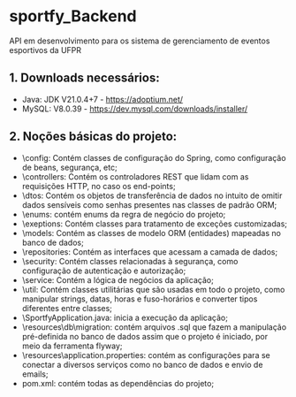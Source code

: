 # sportfy_Backend
API em desenvolvimento para os sistema de gerenciamento de eventos esportivos da UFPR


## 1. Downloads necessários:
- Java: JDK V21.0.4+7 - https://adoptium.net/
- MySQL: V8.0.39 - https://dev.mysql.com/downloads/installer/

## 2. Noções básicas do projeto:
- \config: Contém classes de configuração do Spring, como configuração de beans, segurança, etc;
- \controllers: Contém os controladores REST que lidam com as requisições HTTP, no caso os end-points;
- \dtos: Contém os objetos de transferência de dados no intuito de omitir dados sensíveis como senhas presentes nas classes de padrão ORM;
- \enums: contém enums da regra de negócio do projeto;
- \exeptions: Contém classes para tratamento de exceções customizadas;
- \models: Contém as classes de modelo ORM (entidades) mapeadas no banco de dados;
- \repositories: Contém as interfaces que acessam a camada de dados;
- \security: Contém classes relacionadas à segurança, como configuração de autenticação e autorização;
- \service: Contém a lógica de negócios da aplicação;
- \util: Contém classes utilitárias que são usadas em todo o projeto, como manipular strings, datas, horas e fuso-horários e converter tipos diferentes entre classes;
- \SportfyApplication.java: inicia a execução da aplicação;
- \resources\db\migration: contém arquivos .sql que fazem a manipulação pré-definida no banco de dados assim que o projeto é iniciado, por meio da ferramenta flyway;
- \resources\application.properties: contém as configurações para se conectar a diversos serviços como no banco de dados e envio de emails;
- pom.xml: contém todas as dependências do projeto;
